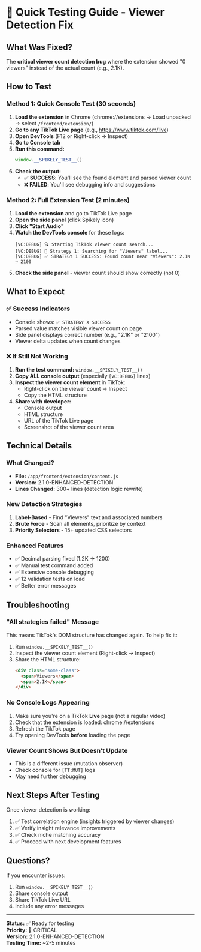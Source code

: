 # 🎯 Quick Testing Guide - Viewer Detection Fix

## What Was Fixed?

The **critical viewer count detection bug** where the extension showed "0 viewers" instead of the actual count (e.g., 2.1K).

## How to Test

### Method 1: Quick Console Test (30 seconds)

1. **Load the extension** in Chrome (chrome://extensions → Load unpacked → select `/frontend/extension/`)
2. **Go to any TikTok Live page** (e.g., https://www.tiktok.com/live)
3. **Open DevTools** (F12 or Right-click → Inspect)
4. **Go to Console tab**
5. **Run this command:**
   ```javascript
   window.__SPIKELY_TEST__()
   ```
6. **Check the output:**
   - ✅ **SUCCESS**: You'll see the found element and parsed viewer count
   - ❌ **FAILED**: You'll see debugging info and suggestions

### Method 2: Full Extension Test (2 minutes)

1. **Load the extension** and go to TikTok Live page
2. **Open the side panel** (click Spikely icon)
3. **Click "Start Audio"**
4. **Watch the DevTools console** for these logs:
   ```
   [VC:DEBUG] 🔍 Starting TikTok viewer count search...
   [VC:DEBUG] 🎯 Strategy 1: Searching for "Viewers" label...
   [VC:DEBUG] ✅ STRATEGY 1 SUCCESS: Found count near "Viewers": 2.1K → 2100
   ```
5. **Check the side panel** - viewer count should show correctly (not 0)

## What to Expect

### ✅ Success Indicators

- Console shows: `✅ STRATEGY X SUCCESS`
- Parsed value matches visible viewer count on page
- Side panel displays correct number (e.g., "2.1K" or "2100")
- Viewer delta updates when count changes

### ❌ If Still Not Working

1. **Run the test command:** `window.__SPIKELY_TEST__()`
2. **Copy ALL console output** (especially `[VC:DEBUG]` lines)
3. **Inspect the viewer count element** in TikTok:
   - Right-click on the viewer count → Inspect
   - Copy the HTML structure
4. **Share with developer:**
   - Console output
   - HTML structure
   - URL of the TikTok Live page
   - Screenshot of the viewer count area

## Technical Details

### What Changed?

- **File:** `/app/frontend/extension/content.js`
- **Version:** 2.1.0-ENHANCED-DETECTION
- **Lines Changed:** 300+ lines (detection logic rewrite)

### New Detection Strategies

1. **Label-Based** - Find "Viewers" text and associated numbers
2. **Brute Force** - Scan all elements, prioritize by context
3. **Priority Selectors** - 15+ updated CSS selectors

### Enhanced Features

- ✅ Decimal parsing fixed (1.2K → 1200)
- ✅ Manual test command added
- ✅ Extensive console debugging
- ✅ 12 validation tests on load
- ✅ Better error messages

## Troubleshooting

### "All strategies failed" Message

This means TikTok's DOM structure has changed again. To help fix it:

1. Run `window.__SPIKELY_TEST__()`
2. Inspect the viewer count element (Right-click → Inspect)
3. Share the HTML structure:
   ```html
   <div class="some-class">
     <span>Viewers</span>
     <span>2.1K</span>
   </div>
   ```

### No Console Logs Appearing

1. Make sure you're on a TikTok **Live** page (not a regular video)
2. Check that the extension is loaded: chrome://extensions
3. Refresh the TikTok page
4. Try opening DevTools **before** loading the page

### Viewer Count Shows But Doesn't Update

- This is a different issue (mutation observer)
- Check console for `[TT:MUT]` logs
- May need further debugging

## Next Steps After Testing

Once viewer detection is working:

1. ✅ Test correlation engine (insights triggered by viewer changes)
2. ✅ Verify insight relevance improvements
3. ✅ Check niche matching accuracy
4. ✅ Proceed with next development features

## Questions?

If you encounter issues:

1. Run `window.__SPIKELY_TEST__()`
2. Share console output
3. Share TikTok Live URL
4. Include any error messages

---

**Status:** ✅ Ready for testing  
**Priority:** 🔴 CRITICAL  
**Version:** 2.1.0-ENHANCED-DETECTION  
**Testing Time:** ~2-5 minutes

